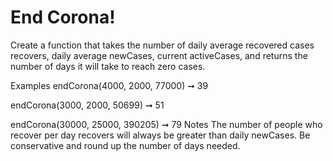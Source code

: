 # End Corona!

Create a function that takes the number of daily average recovered cases recovers, daily average newCases, current activeCases, and returns the number of days it will take to reach zero cases.

Examples
endCorona(4000, 2000, 77000) ➞ 39

endCorona(3000, 2000, 50699) ➞ 51

endCorona(30000, 25000, 390205) ➞ 79
Notes
The number of people who recover per day recovers will always be greater than daily newCases.
Be conservative and round up the number of days needed.
